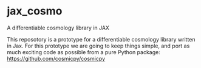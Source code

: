 # jax_cosmo
A differentiable cosmology library in JAX

This reposotory is a prototype for a differentiable cosmology library written in Jax. For this prototype we are going to keep things simple, and port as much exciting code as possible from a pure Python package: https://github.com/cosmicpy/cosmicpy
